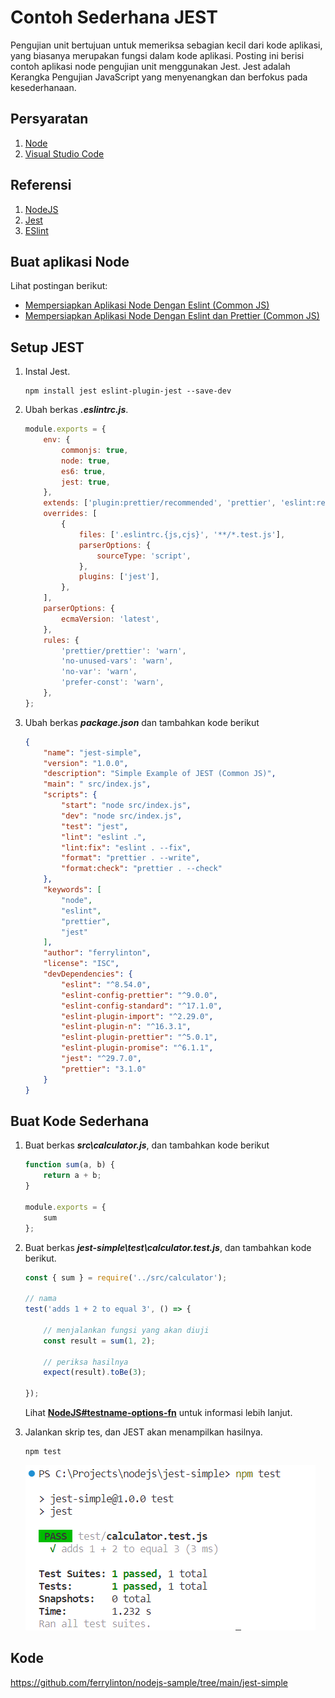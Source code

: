 #   Contoh Sederhana JEST

Pengujian unit bertujuan untuk memeriksa sebagian kecil dari kode aplikasi, yang biasanya merupakan fungsi dalam kode aplikasi. Posting ini berisi contoh aplikasi node pengujian unit menggunakan Jest. Jest adalah Kerangka Pengujian JavaScript yang menyenangkan dan berfokus pada kesederhanaan.

##  Persyaratan

1.  [Node](https://nodejs.org/en)
1.  [Visual Studio Code](https://code.visualstudio.com/)

##  Referensi

1.  [NodeJS](https://nodejs.org/api/modules.html)
1.  [Jest](https://jestjs.io/docs/getting-started)
1.  [ESlint](https://eslint.org/docs/latest/use/getting-started)

##  Buat aplikasi Node

Lihat postingan berikut:

-   [Mempersiapkan Aplikasi Node Dengan Eslint (Common JS)](https://marmeam.com/post/eslint-commonjs-setup)
-   [Mempersiapkan Aplikasi Node Dengan Eslint dan Prettier (Common JS)](https://marmeam.com/post/eslint-prettier-commonjs-setup)

##  Setup JEST

1.  Instal Jest.

    ```console
    npm install jest eslint-plugin-jest --save-dev
    ```
1.  Ubah berkas ***.eslintrc.js***.

    ```js
    module.exports = {
		env: {
			commonjs: true,
			node: true,
			es6: true,
			jest: true,
		},
		extends: ['plugin:prettier/recommended', 'prettier', 'eslint:recommended'],
		overrides: [
			{
				files: ['.eslintrc.{js,cjs}', '**/*.test.js'],
				parserOptions: {
					sourceType: 'script',
				},
				plugins: ['jest'],
			},
		],
		parserOptions: {
			ecmaVersion: 'latest',
		},
		rules: {
			'prettier/prettier': 'warn',
			'no-unused-vars': 'warn',
			'no-var': 'warn',
			'prefer-const': 'warn',
		},
	};
    ```

1.  Ubah berkas ***package.json*** dan tambahkan kode berikut

    ```json
    {
		"name": "jest-simple",
		"version": "1.0.0",
		"description": "Simple Example of JEST (Common JS)",
		"main": " src/index.js",
		"scripts": {
			"start": "node src/index.js",
			"dev": "node src/index.js",
			"test": "jest",
			"lint": "eslint .",
			"lint:fix": "eslint . --fix",
			"format": "prettier . --write",
			"format:check": "prettier . --check"
		},
		"keywords": [
			"node",
			"eslint",
			"prettier",
			"jest"
		],
		"author": "ferrylinton",
		"license": "ISC",
		"devDependencies": {
			"eslint": "^8.54.0",
			"eslint-config-prettier": "^9.0.0",
			"eslint-config-standard": "^17.1.0",
			"eslint-plugin-import": "^2.29.0",
			"eslint-plugin-n": "^16.3.1",
			"eslint-plugin-prettier": "^5.0.1",
			"eslint-plugin-promise": "^6.1.1",
			"jest": "^29.7.0",
			"prettier": "3.1.0"
		}
	}
    ```
##	Buat Kode Sederhana

1.	Buat berkas ***src\calculator.js***, dan tambahkan kode berikut

	```js
	function sum(a, b) {
		return a + b;
	}

	module.exports = {
		sum
	};
	```

1.  Buat berkas ***jest-simple\test\calculator.test.js***, dan tambahkan kode berikut.

    ```js
    const { sum } = require('../src/calculator');

    // nama
    test('adds 1 + 2 to equal 3', () => { 

        // menjalankan fungsi yang akan diuji
        const result = sum(1, 2);  
        
        // periksa hasilnya
        expect(result).toBe(3);
            
    });
    ```
    Lihat **[NodeJS#testname-options-fn](https://nodejs.org/api/test.html#testname-options-fn)** untuk informasi lebih lanjut.


1.  Jalankan skrip tes, dan JEST akan menampilkan hasilnya.

    ```console
    npm test
    ```

    ![jest-simple-01.png](jest-simple-01.png)

## Kode

https://github.com/ferrylinton/nodejs-sample/tree/main/jest-simple